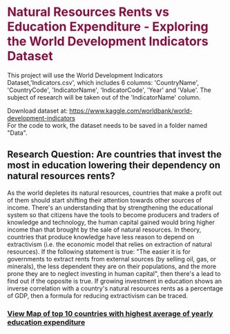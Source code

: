 
# <font color= #900C3F >Natural Resources Rents vs Education Expenditure - Exploring the World Development Indicators Dataset</font> 
This project will use the World Development Indicators Dataset,'Indicators.csv', which includes 6 columns: 'CountryName', 'CountryCode', 'IndicatorName', 'IndicatorCode', 'Year' and 'Value'. The subject of research will be taken out of the 'IndicatorName' column.

Download dataset at: https://www.kaggle.com/worldbank/world-development-indicators <br>
For the code to work, the dataset needs to be saved in a folder named "Data".


## Research Question: Are countries that invest the most in education lowering their dependency on natural resources rents?
As the world depletes its natural resources, countries that make a profit out of them should start shifting their attention towards other sources of income. There's an understanding that by strengthening the educational system so that citizens have the tools to become producers and traders of knowledge and technology, the human capital gained would bring higher income than that brought by the sale of natural resources. In theory, countries that produce knowledge have less reason to depend on extractivism (i.e. the economic model that relies on extraction of natural resources). If the following statement is true: "The easier it is for governments to extract rents from external sources (by selling oil, gas, or minerals), the less dependent they are on their populations, and the more prone they are to neglect investing in human capital", then there's a lead to find out if the opposite is true.  If growing investment in education shows an inverse correlation with a country's natural resources rents as a percentage of GDP, then a formula for reducing extractivism can be traced.

### [View Map of top 10 countries with highest average of yearly education expenditure](https://github.com/marchhombre/Natural-Resources-Rents-and-Education/blob/master/map1.geojson)

